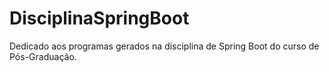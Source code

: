 # DisciplinaSpringBoot
Dedicado aos programas gerados na disciplina de Spring Boot do curso de Pós-Graduação. 
